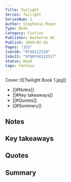 ```yaml
---
Title: Twilight
Series: Twilight
SeriesNum: 1
Author: Stephenie Meyer
Type: Book
Category: Fiction
Publisher: Hachette UK
Publish: 2009-02-26
Pages: "353"
Isbn10: "0748112510"
Isbn13: "9780748112517"
Status: Read
tags: Fantasy
---
```



Cover::![[Twilight Book 1.jpg]]

- [[#Notes]]
- [[#Key takeaways]]
- [[#Quotes]]
- [[#Summary]]

## Notes

## Key takeaways

## Quotes

## Summary